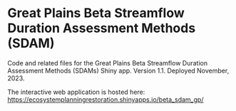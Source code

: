 # Great Plains Beta Streamflow Duration Assessment Methods (SDAM)

Code and related files for the Great Plains Beta Streamflow Duration Assessment Methods (SDAMs) Shiny app. Version 1.1. Deployed November, 2023. 

The interactive web application is hosted here: https://ecosystemplanningrestoration.shinyapps.io/beta_sdam_gp/
